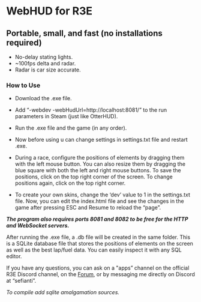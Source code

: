 # WebHUD for R3E
## Portable, small, and fast (no installations required)
- No-delay stating lights.
- ~100fps delta and radar.
- Radar is car size accurate.
### How to Use
- Download the .exe file.
- Add “-webdev -webHudUrl=http://localhost:8081/” to the run parameters in Steam (just like OtterHUD).
- Run the .exe file and the game (in any order).
- Now before using u can change settings in settings.txt file and restart .exe.
- During a race, configure the positions of elements by dragging them with the left mouse button. You can also resize them by dragging the blue square with both the left and right mouse buttons. To save the positions, click on the top right corner of the screen. To change positions again, click on the top right corner.

- To create your own skins, change the ‘dev’ value to 1 in the settings.txt file. Now, you can edit the index.html file and see the changes in the game after pressing ESC and Resume to reload the “page”.

***The program also requires ports 8081 and 8082 to be free for the HTTP and WebSocket servers.*** 

After running the .exe file, a .db file will be created in the same folder. This is a SQLite database file that stores the positions of elements on the screen as well as the best lap/fuel data. You can easily inspect it with any SQL editor.

If you have any questions, you can ask on a "apps” channel on the official R3E Discord channel, on the [Forum](https://forum.kw-studios.com/index.php?threads/another-custom-webhud.19310/), or by messaging me directly on Discord at “sefianti”.

*To compile add sqlite amalgamation sources.*
